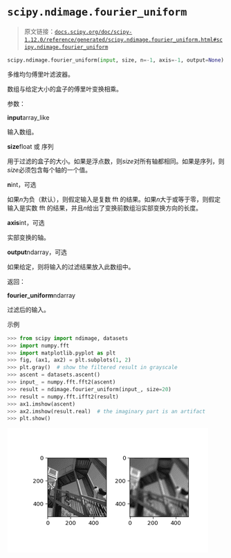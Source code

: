 # `scipy.ndimage.fourier_uniform`

> 原文链接：[`docs.scipy.org/doc/scipy-1.12.0/reference/generated/scipy.ndimage.fourier_uniform.html#scipy.ndimage.fourier_uniform`](https://docs.scipy.org/doc/scipy-1.12.0/reference/generated/scipy.ndimage.fourier_uniform.html#scipy.ndimage.fourier_uniform)

```py
scipy.ndimage.fourier_uniform(input, size, n=-1, axis=-1, output=None)
```

多维均匀傅里叶滤波器。

数组与给定大小的盒子的傅里叶变换相乘。

参数：

**input**array_like

输入数组。

**size**float 或 序列

用于过滤的盒子的大小。如果是浮点数，则*size*对所有轴都相同。如果是序列，则*size*必须包含每个轴的一个值。

**n**int，可选

如果*n*为负（默认），则假定输入是复数 fft 的结果。如果*n*大于或等于零，则假定输入是实数 fft 的结果，并且*n*给出了变换前数组沿实部变换方向的长度。

**axis**int，可选

实部变换的轴。

**output**ndarray，可选

如果给定，则将输入的过滤结果放入此数组中。

返回：

**fourier_uniform**ndarray

过滤后的输入。

示例

```py
>>> from scipy import ndimage, datasets
>>> import numpy.fft
>>> import matplotlib.pyplot as plt
>>> fig, (ax1, ax2) = plt.subplots(1, 2)
>>> plt.gray()  # show the filtered result in grayscale
>>> ascent = datasets.ascent()
>>> input_ = numpy.fft.fft2(ascent)
>>> result = ndimage.fourier_uniform(input_, size=20)
>>> result = numpy.fft.ifft2(result)
>>> ax1.imshow(ascent)
>>> ax2.imshow(result.real)  # the imaginary part is an artifact
>>> plt.show() 
```

![../../_images/scipy-ndimage-fourier_uniform-1.png](img/8f2aaf8da3c8dc5fe4e25988c015dd07.png)
